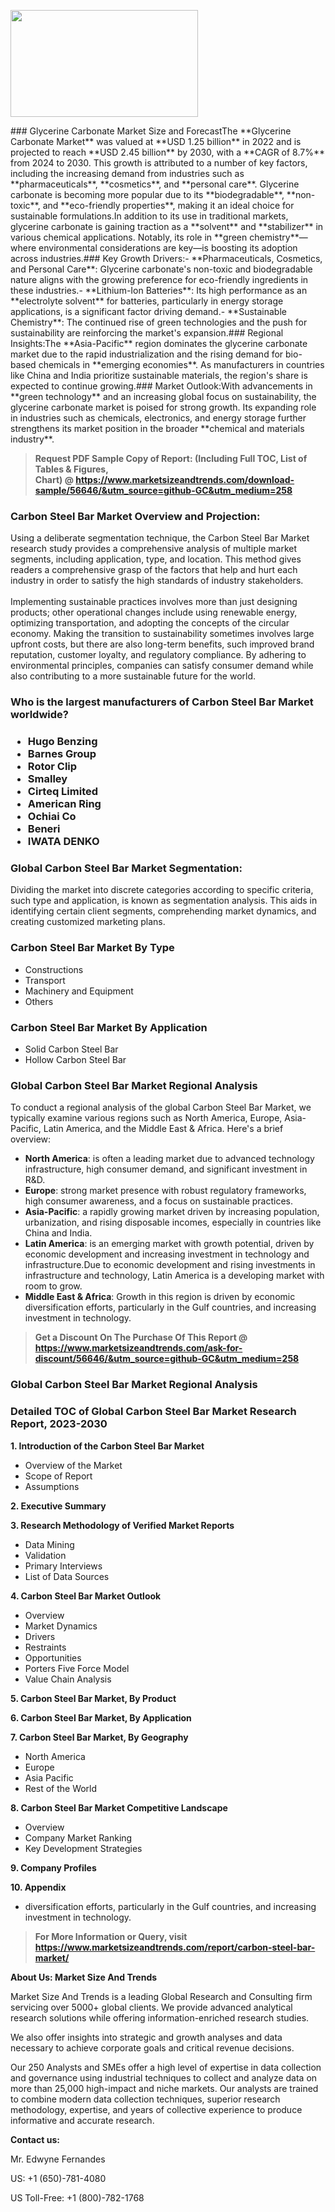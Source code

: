 <p><img class="alignnone size-medium wp-image-20088" src="https://ffe5etoiles.com/wp-content/uploads/2024/12/MST1-300x171.png" alt="" width="300" height="171" /></p>### Glycerine Carbonate Market Size and ForecastThe **Glycerine Carbonate Market** was valued at **USD 1.25 billion** in 2022 and is projected to reach **USD 2.45 billion** by 2030, with a **CAGR of 8.7%** from 2024 to 2030. This growth is attributed to a number of key factors, including the increasing demand from industries such as **pharmaceuticals**, **cosmetics**, and **personal care**. Glycerine carbonate is becoming more popular due to its **biodegradable**, **non-toxic**, and **eco-friendly properties**, making it an ideal choice for sustainable formulations.In addition to its use in traditional markets, glycerine carbonate is gaining traction as a **solvent** and **stabilizer** in various chemical applications. Notably, its role in **green chemistry**—where environmental considerations are key—is boosting its adoption across industries.### Key Growth Drivers:- **Pharmaceuticals, Cosmetics, and Personal Care**: Glycerine carbonate's non-toxic and biodegradable nature aligns with the growing preference for eco-friendly ingredients in these industries.- **Lithium-Ion Batteries**: Its high performance as an **electrolyte solvent** for batteries, particularly in energy storage applications, is a significant factor driving demand.- **Sustainable Chemistry**: The continued rise of green technologies and the push for sustainability are reinforcing the market's expansion.### Regional Insights:The **Asia-Pacific** region dominates the glycerine carbonate market due to the rapid industrialization and the rising demand for bio-based chemicals in **emerging economies**. As manufacturers in countries like China and India prioritize sustainable materials, the region's share is expected to continue growing.### Market Outlook:With advancements in **green technology** and an increasing global focus on sustainability, the glycerine carbonate market is poised for strong growth. Its expanding role in industries such as chemicals, electronics, and energy storage further strengthens its market position in the broader **chemical and materials industry**.</p><blockquote id="" class=""><strong>Request PDF Sample Copy of Report: (Including Full TOC, List of Tables &amp; Figures, Chart)&nbsp;@&nbsp;<strong><a href="https://www.marketsizeandtrends.com/download-sample/56646/&utm_source=github-GC&utm_medium=258" target="_blank">https://www.marketsizeandtrends.com/download-sample/56646/&utm_source=github-GC&utm_medium=258</a></strong></strong></blockquote><h3 id="" class="">Carbon Steel Bar Market&nbsp;Overview and Projection:</h3><p id="" class="">Using a deliberate segmentation technique, the Carbon Steel Bar Market research study provides a comprehensive analysis of multiple market segments, including application, type, and location. This method gives readers a comprehensive grasp of the factors that help and hurt each industry in order to satisfy the high standards of industry stakeholders. <br /> <br />Implementing sustainable practices involves more than just designing products; other operational changes include using renewable energy, optimizing transportation, and adopting the concepts of the circular economy. Making the transition to sustainability sometimes involves large upfront costs, but there are also long-term benefits, such improved brand reputation, customer loyalty, and regulatory compliance. By adhering to environmental principles, companies can satisfy consumer demand while also contributing to a more sustainable future for the world.</p><h3 id="" class="">Who is the largest manufacturers of&nbsp;Carbon Steel Bar Market worldwide?</h3><h3 class=""><p><ul><li>Hugo Benzing </li><li> Barnes Group </li><li> Rotor Clip </li><li> Smalley </li><li> Cirteq Limited </li><li> American Ring </li><li> Ochiai Co </li><li> Beneri </li><li> IWATA DENKO</li></ul></p></h3><h3 id="" class="">Global&nbsp;Carbon Steel Bar Market Segmentation:</h3><p id="" class="">Dividing the market into discrete categories according to specific criteria, such type and application, is known as segmentation analysis. This aids in identifying certain client segments, comprehending market dynamics, and creating customized marketing plans.</p><h3 id="" class="">Carbon Steel Bar Market&nbsp;By Type</h3><p><p><ul><li>Constructions </li><li> Transport </li><li> Machinery and Equipment </li><li> Others</p></li></ul></p></p><h3 id="" class="">Carbon Steel Bar Market&nbsp;By Application</h3><p class=""><p><ul><li>Solid Carbon Steel Bar </li><li> Hollow Carbon Steel Bar</li></ul></p></p><h3 id="" class="">Global Carbon Steel Bar Market Regional Analysis</h3><p id="" class="">To conduct a regional analysis of the global Carbon Steel Bar Market, we typically examine various regions such as North America, Europe, Asia-Pacific, Latin America, and the Middle East &amp; Africa. Here's a brief overview:</p><ul><li><strong>North America</strong>: is often a leading market due to advanced technology infrastructure, high consumer demand, and significant investment in R&amp;D.</li><li><strong>Europe</strong>: strong market presence with robust regulatory frameworks, high consumer awareness, and a focus on sustainable practices.</li><li><strong>Asia-Pacific</strong>: a rapidly growing market driven by increasing population, urbanization, and rising disposable incomes, especially in countries like China and India.</li><li><strong>Latin America</strong>: is an emerging market with growth potential, driven by economic development and increasing investment in technology and infrastructure.Due to economic development and rising investments in infrastructure and technology, Latin America is a developing market with room to grow.</li><li><strong>Middle East &amp; Africa</strong>: Growth in this region is driven by economic diversification efforts, particularly in the Gulf countries, and increasing investment in technology.</li></ul><blockquote id="" class=""><strong>Get a Discount On The Purchase Of This Report @ <strong><a href="https://www.marketsizeandtrends.com/ask-for-discount/56646/&utm_source=github-GC&utm_medium=258" target="_blank">https://www.marketsizeandtrends.com/ask-for-discount/56646/&utm_source=github-GC&utm_medium=258</a></strong></strong></blockquote><h3 id="" class="">Global Carbon Steel Bar Market Regional Analysis</h3><h3 id="" class="">Detailed TOC of Global Carbon Steel Bar Market Research Report, 2023-2030</h3><p id="" class=""><strong>1. Introduction of the Carbon Steel Bar Market</strong></p><ul><li>Overview of the Market</li><li>Scope of Report</li><li>Assumptions</li></ul><p id="" class=""><strong>2. Executive Summary</strong></p><p id="" class=""><strong>3. Research Methodology of Verified Market Reports</strong></p><ul><li>Data Mining</li><li>Validation</li><li>Primary Interviews</li><li>List of Data Sources</li></ul><p id="" class=""><strong>4. Carbon Steel Bar Market Outlook</strong></p><ul><li>Overview</li><li>Market Dynamics</li><li>Drivers</li><li>Restraints</li><li>Opportunities</li><li>Porters Five Force Model</li><li>Value Chain Analysis</li></ul><p id="" class=""><strong>5. Carbon Steel Bar Market, By Product</strong></p><p id="" class=""><strong>6. Carbon Steel Bar Market, By Application</strong></p><p id="" class=""><strong>7. Carbon Steel Bar Market, By Geography</strong></p><ul><li>North America</li><li>Europe</li><li>Asia Pacific</li><li>Rest of the World</li></ul><p id="" class=""><strong>8. Carbon Steel Bar Market Competitive Landscape</strong></p><ul><li>Overview</li><li>Company Market Ranking</li><li>Key Development Strategies</li></ul><p id="" class=""><strong>9. Company Profiles</strong></p><p id="" class=""><strong>10. Appendix</strong></p><ul><li>diversification efforts, particularly in the Gulf countries, and increasing investment in technology.</li></ul><blockquote id="" class=""><strong>For More Information or Query, visit <strong><strong><a href="https://www.marketsizeandtrends.com/report/carbon-steel-bar-market/" target="_blank">https://www.marketsizeandtrends.com/report/carbon-steel-bar-market/</a></strong></strong></strong></blockquote><p id="" class=""><strong>About Us: Market Size And Trends</strong></p><p id="" class="">Market Size And Trends is a leading Global Research and Consulting firm servicing over 5000+ global clients. We provide advanced analytical research solutions while offering information-enriched research studies.</p><p id="" class="">We also offer insights into strategic and growth analyses and data necessary to achieve corporate goals and critical revenue decisions.</p><p id="" class="">Our 250 Analysts and SMEs offer a high level of expertise in data collection and governance using industrial techniques to collect and analyze data on more than 25,000 high-impact and niche markets. Our analysts are trained to combine modern data collection techniques, superior research methodology, expertise, and years of collective experience to produce informative and accurate research.</p><p id="" class=""><strong>Contact us:</strong></p><p id="" class="">Mr. Edwyne Fernandes</p><p id="" class="">US: +1 (650)-781-4080</p><p id="" class="">US Toll-Free: +1 (800)-782-1768</p>
